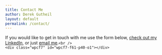 ```yaml
---
title: Contact Me
author: Derek Gutheil
layout: default
permalink: /contact/
---
```

<p style="text-align: left;">
  If you would like to get in touch with me use the form below, <a href="http://www.linkedin.com/in/derekgutheil">check out my LinkedIn</a>, or just <a href="mailto: dkg8689@rit.edu">email me</a>.<code>&lt;br />
&lt;div class="wpcf7" id="wpcf7-f61-p40-o1">&lt;/div></code>
</p>